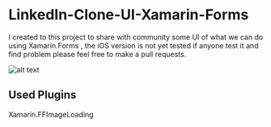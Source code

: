 # LinkedIn-Clone-UI-Xamarin-Forms
I created to this project to share with community some UI of what we can do using Xamarin.Forms , 
the iOS version is not yet tested if anyone test it and find problem please feel free to make a pull requests.

![alt text](https://i.giphy.com/media/8OVxFiA6TbywiC3ENi/giphy.webp)

## Used Plugins 
Xamarin.FFImageLoading
